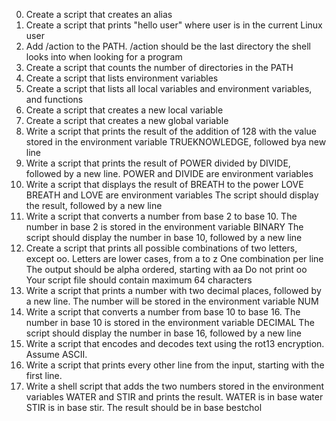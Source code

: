 0. Create a script that creates an alias
1. Create a script that prints "hello user" where user is in the current Linux user
2. Add /action to the PATH. /action should be the last directory the shell looks into when looking for a program
3. Create a script that counts the number of directories in the PATH
4. Create a script that lists environment variables
5. Create a script that lists all local variables and environment variables, and functions
6. Create a script that creates a new local variable
7. Create a script that creates a new global variable
8. Write a script that prints the result of the addition of 128 with the value stored in the environment variable TRUEKNOWLEDGE, followed bya new line
9. Write a script that prints the result of POWER divided by DIVIDE, followed by a new line.
POWER and DIVIDE are environment variables
10. Write a script that displays the result of BREATH to the power LOVE
BREATH and LOVE are environment variables
The script should display the result, followed by a new line
11. Write a script that converts a number from base 2 to base 10.
The number in base 2 is stored in the environment variable BINARY
The script should display the number in base 10, followed by a new line
12. Create a script that prints all possible combinations of two letters, except oo.
Letters are lower cases, from a to z
One combination per line
The output should be alpha ordered, starting with aa
Do not print oo
Your script file should contain maximum 64 characters
13. Write a script that prints a number with two decimal places, followed by a new line.
The number will be stored in the environment variable NUM
14. Write a script that converts a number from base 10 to base 16.
The number in base 10 is stored in the environment variable DECIMAL
The script should display the number in base 16, followed by a new line
15. Write a script that encodes and decodes text using the rot13 encryption. Assume ASCII.
16. Write a script that prints every other line from the input, starting with the first line.
17. Write a shell script that adds the two numbers stored in the environment variables WATER and STIR and prints the result.
WATER is in base water
STIR is in base stir.
The result should be in base bestchol
